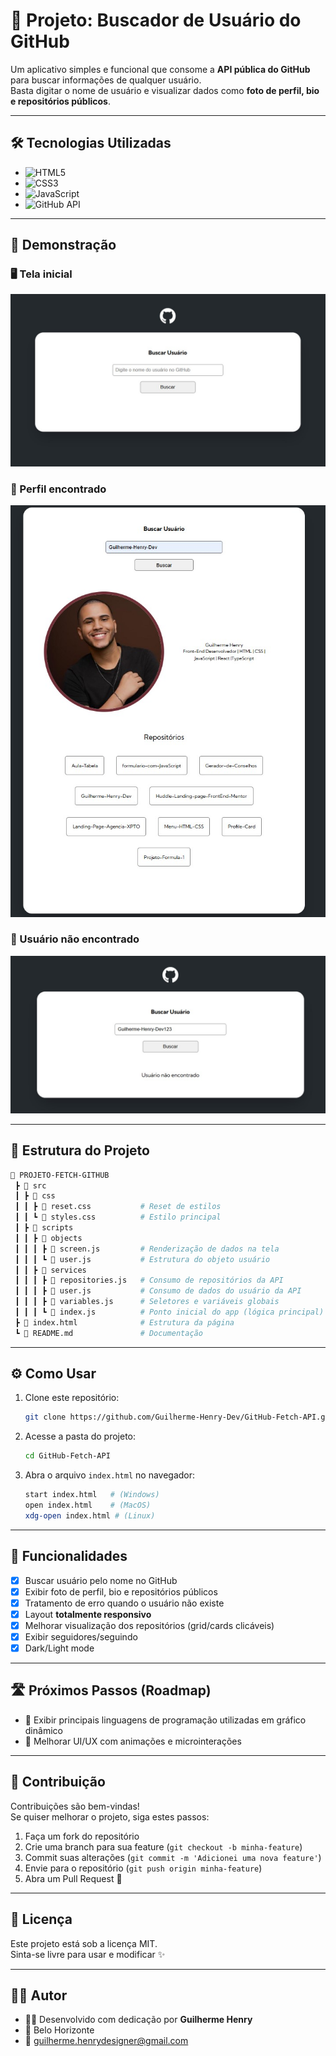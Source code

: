 # 🐙 Projeto: Buscador de Usuário do GitHub

Um aplicativo simples e funcional que consome a **API pública do GitHub** para buscar informações de qualquer usuário.  
Basta digitar o nome de usuário e visualizar dados como **foto de perfil, bio e repositórios públicos**.

---

## 🛠️ Tecnologias Utilizadas

- ![HTML5](https://img.shields.io/badge/HTML5-E34F26?style=for-the-badge&logo=html5&logoColor=fff)  
- ![CSS3](https://img.shields.io/badge/CSS3-1572B6?style=for-the-badge&logo=css3&logoColor=fff)  
- ![JavaScript](https://img.shields.io/badge/JavaScript-F7DF1E?style=for-the-badge&logo=javascript&logoColor=000)  
- ![GitHub API](https://img.shields.io/badge/GitHub%20API-181717?style=for-the-badge&logo=github&logoColor=fff)  

---

## 🚀 Demonstração

### 🖥️ Tela inicial
![Usuário não encontrado](./src/img/projeto-github-1.jpg)

### 👤 Perfil encontrado
![Perfil encontrado](./src/img/projeto-github-2.jpg)

### 🔎 Usuário não encontrado
![Tela inicial](./src/img/projeto-github-3.jpg)

---

## 📂 Estrutura do Projeto

```bash
📁 PROJETO-FETCH-GITHUB
 ┣ 📂 src
 ┃ ┣ 📂 css
 ┃ ┃ ┣ 📜 reset.css           # Reset de estilos
 ┃ ┃ ┗ 📜 styles.css          # Estilo principal
 ┃ ┣ 📂 scripts
 ┃ ┃ ┣ 📂 objects
 ┃ ┃ ┃ ┣ 📜 screen.js         # Renderização de dados na tela
 ┃ ┃ ┃ ┗ 📜 user.js           # Estrutura do objeto usuário
 ┃ ┃ ┣ 📂 services
 ┃ ┃ ┃ ┣ 📜 repositories.js   # Consumo de repositórios da API
 ┃ ┃ ┃ ┣ 📜 user.js           # Consumo de dados do usuário da API
 ┃ ┃ ┃ ┣ 📜 variables.js      # Seletores e variáveis globais
 ┃ ┃ ┃ ┗ 📜 index.js          # Ponto inicial do app (lógica principal)
 ┣ 📜 index.html              # Estrutura da página
 ┗ 📜 README.md               # Documentação
```

---

## ⚙️ Como Usar

1. Clone este repositório:
   ```bash
   git clone https://github.com/Guilherme-Henry-Dev/GitHub-Fetch-API.git
   ```

2. Acesse a pasta do projeto:
   ```bash
   cd GitHub-Fetch-API
   ```

3. Abra o arquivo `index.html` no navegador:
   ```bash
   start index.html   # (Windows)
   open index.html    # (MacOS)
   xdg-open index.html # (Linux)
   ```

---

## 📌 Funcionalidades

- [x] Buscar usuário pelo nome no GitHub  
- [x] Exibir foto de perfil, bio e repositórios públicos  
- [x] Tratamento de erro quando o usuário não existe  
- [x] Layout **totalmente responsivo**  
- [x] Melhorar visualização dos repositórios (grid/cards clicáveis)  
- [x] Exibir seguidores/seguindo  
- [x] Dark/Light mode  

---

## 🛣️ Próximos Passos (Roadmap)
 
- 🔹 Exibir principais linguagens de programação utilizadas em gráfico dinâmico   
- 🔹 Melhorar UI/UX com animações e microinterações  

---

## 🤝 Contribuição

Contribuições são bem-vindas!  
Se quiser melhorar o projeto, siga estes passos:

1. Faça um fork do repositório  
2. Crie uma branch para sua feature (`git checkout -b minha-feature`)  
3. Commit suas alterações (`git commit -m 'Adicionei uma nova feature'`)  
4. Envie para o repositório (`git push origin minha-feature`)  
5. Abra um Pull Request 🚀  

---

## 📝 Licença

Este projeto está sob a licença MIT.  
Sinta-se livre para usar e modificar ✨

---

## 🙋‍♂️ Autor
- 👨‍💻 Desenvolvido com dedicação por **Guilherme Henry**  
- 📍 Belo Horizonte  
- 📧 guilherme.henrydesigner@gmail.com  
